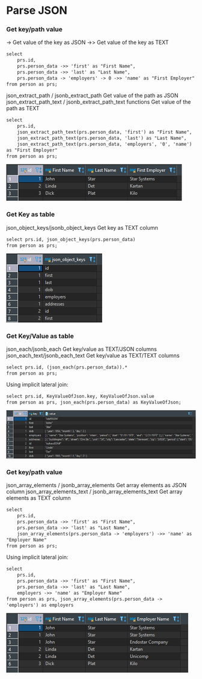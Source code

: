 # Parse JSON

### Get key/path value

->     Get value of the key as JSON
->>    Get value of the key as TEXT

```
select
	prs.id,
	prs.person_data ->> 'first' as "First Name",
	prs.person_data ->> 'last' as "Last Name",
	prs.person_data -> 'employers' -> 0 ->> 'name' as "First Employer"
from person as prs;
```

json_extract_path / jsonb_extract_path                        Get value of the path as JSON
json_extract_path_text / jsonb_extract_path_text functions    Get value of the path as TEXT

```
select
	prs.id,
	json_extract_path_text(prs.person_data, 'first') as "First Name",
	json_extract_path_text(prs.person_data, 'last') as "Last Name",
	json_extract_path_text(prs.person_data, 'employers', '0', 'name') as "First Employer"
from person as prs;
```

![](images/get_by_key.PNG)

### Get Key as table

json_object_keys/jsonb_object_keys    Get key as TEXT column

```
select prs.id, json_object_keys(prs.person_data)
from person as prs;
```

![](images/json_object_keys.PNG)

### Get Key/Value as table

json_each/jsonb_each              Get key/value as TEXT/JSON columns
json_each_text/jsonb_each_text    Get key/value as TEXT/TEXT columns

```
select prs.id, (json_each(prs.person_data)).*
from person as prs;
```

Using implicit lateral join:

```
select prs.id, KeyValueOfJson.key, KeyValueOfJson.value
from person as prs, json_each(prs.person_data) as KeyValueOfJson;
```
![](images/json_each.PNG)

### Get key/path value

json_array_elements / jsonb_array_elements              Get array elements as JSON column
json_array_elements_text / jsonb_array_elements_text    Get array elements as TEXT column

```
select
	prs.id,
	prs.person_data ->> 'first' as "First Name",
	prs.person_data ->> 'last' as "Last Name",
	json_array_elements(prs.person_data -> 'employers') ->> 'name' as "Employer Name"
from person as prs;
```

Using implicit lateral join:

```
select
	prs.id,
	prs.person_data ->> 'first' as "First Name",
	prs.person_data ->> 'last' as "Last Name",
	employers ->> 'name' as "Employer Name"
from person as prs, json_array_elements(prs.person_data -> 'employers') as employers
```

![](images/json_array_elements.PNG)
